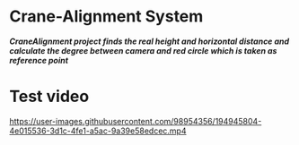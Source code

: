 # Crane-Alignment System

***CraneAlignment project finds the real height and horizontal distance and calculate the degree between camera and red circle which is taken as reference point*** 

# Test video
https://user-images.githubusercontent.com/98954356/194945804-4e015536-3d1c-4fe1-a5ac-9a39e58edcec.mp4
